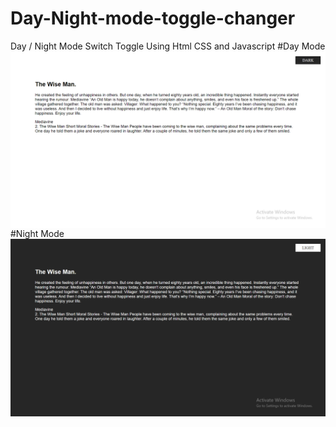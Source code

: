 # Day-Night-mode-toggle-changer
Day / Night Mode Switch Toggle Using Html CSS and Javascript
#Day Mode
<img src="day.png" align="center">
#Night Mode
<img src="night.png" align="center">
